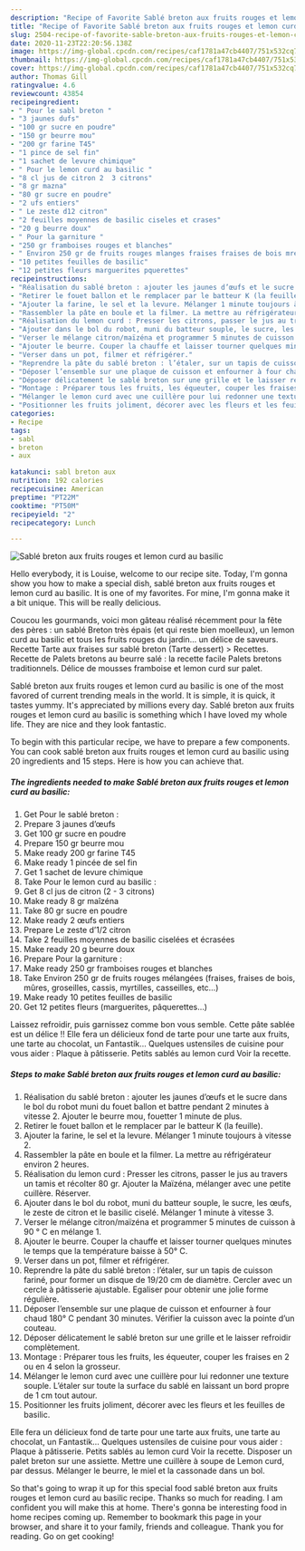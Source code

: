```yaml
---
description: "Recipe of Favorite Sablé breton aux fruits rouges et lemon curd au basilic"
title: "Recipe of Favorite Sablé breton aux fruits rouges et lemon curd au basilic"
slug: 2504-recipe-of-favorite-sable-breton-aux-fruits-rouges-et-lemon-curd-au-basilic
date: 2020-11-23T22:20:56.138Z
image: https://img-global.cpcdn.com/recipes/caf1781a47cb4407/751x532cq70/sable-breton-aux-fruits-rouges-et-lemon-curd-au-basilic-photo-principale-de-la-recette.jpg
thumbnail: https://img-global.cpcdn.com/recipes/caf1781a47cb4407/751x532cq70/sable-breton-aux-fruits-rouges-et-lemon-curd-au-basilic-photo-principale-de-la-recette.jpg
cover: https://img-global.cpcdn.com/recipes/caf1781a47cb4407/751x532cq70/sable-breton-aux-fruits-rouges-et-lemon-curd-au-basilic-photo-principale-de-la-recette.jpg
author: Thomas Gill
ratingvalue: 4.6
reviewcount: 43854
recipeingredient:
- " Pour le sabl breton "
- "3 jaunes dufs"
- "100 gr sucre en poudre"
- "150 gr beurre mou"
- "200 gr farine T45"
- "1 pince de sel fin"
- "1 sachet de levure chimique"
- " Pour le lemon curd au basilic "
- "8 cl jus de citron 2  3 citrons"
- "8 gr mazna"
- "80 gr sucre en poudre"
- "2 ufs entiers"
- " Le zeste d12 citron"
- "2 feuilles moyennes de basilic ciseles et crases"
- "20 g beurre doux"
- " Pour la garniture "
- "250 gr framboises rouges et blanches"
- " Environ 250 gr de fruits rouges mlanges fraises fraises de bois mres groseilles cassis myrtilles casseilles etc"
- "10 petites feuilles de basilic"
- "12 petites fleurs marguerites pquerettes"
recipeinstructions:
- "Réalisation du sablé breton : ajouter les jaunes d’œufs et le sucre dans le bol du robot muni du fouet ballon et battre pendant 2 minutes à vitesse 2. Ajouter le beurre mou, fouetter 1 minute de plus."
- "Retirer le fouet ballon et le remplacer par le batteur K (la feuille)."
- "Ajouter la farine, le sel et la levure. Mélanger 1 minute toujours à vitesse 2."
- "Rassembler la pâte en boule et la filmer. La mettre au réfrigérateur environ 2 heures."
- "Réalisation du lemon curd : Presser les citrons, passer le jus au travers un tamis et récolter 80 gr. Ajouter la Maïzéna, mélanger avec une petite cuillère. Réserver."
- "Ajouter dans le bol du robot, muni du batteur souple, le sucre, les œufs, le zeste de citron et le basilic ciselé. Mélanger 1 minute à vitesse 3."
- "Verser le mélange citron/maïzéna et programmer 5 minutes de cuisson à 90 ° C en mélange 1."
- "Ajouter le beurre. Couper la chauffe et laisser tourner quelques minutes le temps que la température baisse à 50° C."
- "Verser dans un pot, filmer et réfrigérer."
- "Reprendre la pâte du sablé breton : l’étaler, sur un tapis de cuisson fariné, pour former un disque de 19/20 cm de diamètre. Cercler avec un cercle à pâtisserie ajustable. Egaliser pour obtenir une jolie forme régulière."
- "Déposer l’ensemble sur une plaque de cuisson et enfourner à four chaud 180° C pendant 30 minutes. Vérifier la cuisson avec la pointe d’un couteau."
- "Déposer délicatement le sablé breton sur une grille et le laisser refroidir complètement."
- "Montage : Préparer tous les fruits, les équeuter, couper les fraises en 2 ou en 4 selon la grosseur."
- "Mélanger le lemon curd avec une cuillère pour lui redonner une texture souple. L’étaler sur toute la surface du sablé en laissant un bord propre de 1 cm tout autour."
- "Positionner les fruits joliment, décorer avec les fleurs et les feuilles de basilic."
categories:
- Recipe
tags:
- sabl
- breton
- aux

katakunci: sabl breton aux 
nutrition: 192 calories
recipecuisine: American
preptime: "PT22M"
cooktime: "PT50M"
recipeyield: "2"
recipecategory: Lunch

---
```



![Sablé breton aux fruits rouges et lemon curd au basilic](https://img-global.cpcdn.com/recipes/caf1781a47cb4407/751x532cq70/sable-breton-aux-fruits-rouges-et-lemon-curd-au-basilic-photo-principale-de-la-recette.jpg)

Hello everybody, it is Louise, welcome to our recipe site. Today, I'm gonna show you how to make a special dish, sablé breton aux fruits rouges et lemon curd au basilic. It is one of my favorites. For mine, I'm gonna make it a bit unique. This will be really delicious.

Coucou les gourmands, voici mon gâteau réalisé récemment pour la fête des pères : un sablé Breton très épais (et qui reste bien moelleux), un lemon curd au basilic et tous les fruits rouges du jardin… un délice de saveurs. Recette Tarte aux fraises sur sablé breton (Tarte dessert) &gt; Recettes. Recette de Palets bretons au beurre salé : la recette facile Palets bretons traditionnels. Délice de mousses framboise et lemon curd sur palet.

Sablé breton aux fruits rouges et lemon curd au basilic is one of the most favored of current trending meals in the world. It is simple, it is quick, it tastes yummy. It's appreciated by millions every day. Sablé breton aux fruits rouges et lemon curd au basilic is something which I have loved my whole life. They are nice and they look fantastic.


To begin with this particular recipe, we have to prepare a few components. You can cook sablé breton aux fruits rouges et lemon curd au basilic using 20 ingredients and 15 steps. Here is how you can achieve that.

<!--inarticleads1-->

##### The ingredients needed to make Sablé breton aux fruits rouges et lemon curd au basilic:

1. Get  Pour le sablé breton :
1. Prepare 3 jaunes d’œufs
1. Get 100 gr sucre en poudre
1. Prepare 150 gr beurre mou
1. Make ready 200 gr farine T45
1. Make ready 1 pincée de sel fin
1. Get 1 sachet de levure chimique
1. Take  Pour le lemon curd au basilic :
1. Get 8 cl jus de citron (2 - 3 citrons)
1. Make ready 8 gr maîzéna
1. Take 80 gr sucre en poudre
1. Make ready 2 œufs entiers
1. Prepare  Le zeste d’1/2 citron
1. Take 2 feuilles moyennes de basilic ciselées et écrasées
1. Make ready 20 g beurre doux
1. Prepare  Pour la garniture :
1. Make ready 250 gr framboises rouges et blanches
1. Take  Environ 250 gr de fruits rouges mélangées (fraises, fraises de bois, mûres, groseilles, cassis, myrtilles, casseilles, etc…)
1. Make ready 10 petites feuilles de basilic
1. Get 12 petites fleurs (marguerites, pâquerettes…)


Laissez refroidir, puis garnissez comme bon vous semble. Cette pâte sablée est un délice !! Elle fera un délicieux fond de tarte pour une tarte aux fruits, une tarte au chocolat, un Fantastik… Quelques ustensiles de cuisine pour vous aider : Plaque à pâtisserie. Petits sablés au lemon curd Voir la recette. 

<!--inarticleads2-->

##### Steps to make Sablé breton aux fruits rouges et lemon curd au basilic:

1. Réalisation du sablé breton : ajouter les jaunes d’œufs et le sucre dans le bol du robot muni du fouet ballon et battre pendant 2 minutes à vitesse 2. Ajouter le beurre mou, fouetter 1 minute de plus.
1. Retirer le fouet ballon et le remplacer par le batteur K (la feuille).
1. Ajouter la farine, le sel et la levure. Mélanger 1 minute toujours à vitesse 2.
1. Rassembler la pâte en boule et la filmer. La mettre au réfrigérateur environ 2 heures.
1. Réalisation du lemon curd : Presser les citrons, passer le jus au travers un tamis et récolter 80 gr. Ajouter la Maïzéna, mélanger avec une petite cuillère. Réserver.
1. Ajouter dans le bol du robot, muni du batteur souple, le sucre, les œufs, le zeste de citron et le basilic ciselé. Mélanger 1 minute à vitesse 3.
1. Verser le mélange citron/maïzéna et programmer 5 minutes de cuisson à 90 ° C en mélange 1.
1. Ajouter le beurre. Couper la chauffe et laisser tourner quelques minutes le temps que la température baisse à 50° C.
1. Verser dans un pot, filmer et réfrigérer.
1. Reprendre la pâte du sablé breton : l’étaler, sur un tapis de cuisson fariné, pour former un disque de 19/20 cm de diamètre. Cercler avec un cercle à pâtisserie ajustable. Egaliser pour obtenir une jolie forme régulière.
1. Déposer l’ensemble sur une plaque de cuisson et enfourner à four chaud 180° C pendant 30 minutes. Vérifier la cuisson avec la pointe d’un couteau.
1. Déposer délicatement le sablé breton sur une grille et le laisser refroidir complètement.
1. Montage : Préparer tous les fruits, les équeuter, couper les fraises en 2 ou en 4 selon la grosseur.
1. Mélanger le lemon curd avec une cuillère pour lui redonner une texture souple. L’étaler sur toute la surface du sablé en laissant un bord propre de 1 cm tout autour.
1. Positionner les fruits joliment, décorer avec les fleurs et les feuilles de basilic.


Elle fera un délicieux fond de tarte pour une tarte aux fruits, une tarte au chocolat, un Fantastik… Quelques ustensiles de cuisine pour vous aider : Plaque à pâtisserie. Petits sablés au lemon curd Voir la recette. Disposer un palet breton sur une assiette. Mettre une cuillère à soupe de Lemon curd, par dessus. Mélanger le beurre, le miel et la cassonade dans un bol. 

So that's going to wrap it up for this special food sablé breton aux fruits rouges et lemon curd au basilic recipe. Thanks so much for reading. I am confident you will make this at home. There's gonna be interesting food in home recipes coming up. Remember to bookmark this page in your browser, and share it to your family, friends and colleague. Thank you for reading. Go on get cooking!
